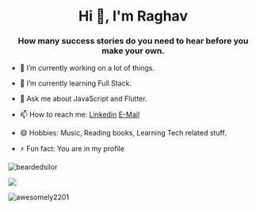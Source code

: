 <!--

### Hello People 👋
- Want to become proficient in cs core fundamentals
- I'm readily interested in contribution to open-source projects
- I'm currently learning to work with API's
- How to reach me : Telegram @beardedsailor


**beardedsailor/beardedsailor** is a ✨ _special_ ✨ repository because its `README.md` (this file) appears on your GitHub profile.

Here are some ideas to get you started:

- 🔭 I’m currently working on ...
- 🌱 I’m currently learning ...
- 👯 I’m looking to collaborate on ...
- 🤔 I’m looking for help with ...
- 💬 Ask me about ...
- 📫 How to reach me: ...
- 😄 Pronouns: ...
- ⚡ Fun fact: ...
-->


<h1 align="center">Hi 👋, I'm Raghav</h1>
<h3 align="center">How many success stories do you need to hear before you make your own.</h3>

- 🔭 I’m currently working on a lot of things.

- 🌱 I’m currently learning Full Stack.

- 💬 Ask me about JavaScript and Flutter.

- 📫 How to reach me: [Linkedin](https://www.linkedin.com/in/raghav-kapoor-358875175/) [E-Mail](kapoorraghav742@gmail.com)

- 😄 Hobbies: Music, Reading books, Learning Tech related stuff.

- ⚡ Fun fact: You are in my profile

<p align="left" ><img src="https://github-readme-stats.vercel.app/api/top-langs?username=beardedsailor&show_icons=true&locale=en&layout=compact" alt="beardedsilor" /></p>
<p align="left"><img src="https://github-readme-stats.vercel.app/api?username=beardedsailor&show_icons=true&title_color=0066cc&icon_color=0066cc&text_color=000000&bg_color=ffffff%22"></p>
<p align="left"><img src="https://github-readme-streak-stats.herokuapp.com/?user=beardedsailor&" alt="awesomely2201" /></p>
